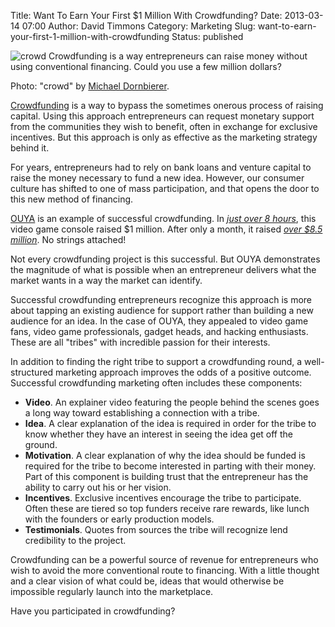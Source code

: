 Title: Want To Earn Your First $1 Million With Crowdfunding?
Date: 2013-03-14 07:00
Author: David Timmons
Category: Marketing
Slug: want-to-earn-your-first-1-million-with-crowdfunding
Status: published

![crowd][1]
<span class="img-caption">
  Crowdfunding is a way entrepreneurs can raise money without using
  conventional financing. Could you use a few million dollars?

  Photo: "crowd" by [Michael Dornbierer][2].
</span>

[Crowdfunding][] is a way to bypass the sometimes onerous process of
raising capital. Using this approach entrepreneurs can request monetary
support from the communities they wish to benefit, often in exchange
for exclusive incentives. But this approach is only as effective as the
marketing strategy behind it.

For years, entrepreneurs had to rely on bank loans and venture capital
to raise the money necessary to fund a new idea. However, our consumer
culture has shifted to one of mass participation, and that opens the
door to this new method of financing.

[OUYA][] is an example of successful crowdfunding. In *[just over 8 hours][3]*,
this video game console raised $1 million. After only a month, it raised
*[over $8.5 million][4]*. No strings attached!

Not every crowdfunding project is this successful. But OUYA demonstrates
the magnitude of what is possible when an entrepreneur delivers what the
market wants in a way the market can identify.

Successful crowdfunding entrepreneurs recognize this approach is more
about tapping an existing audience for support rather than building a
new audience for an idea. In the case of OUYA, they appealed to video
game fans, video game professionals, gadget heads, and hacking
enthusiasts. These are all "tribes" with incredible passion for their
interests.

In addition to finding the right tribe to support a crowdfunding round,
a well-structured marketing approach improves the odds of a positive
outcome. Successful crowdfunding marketing often includes these
components:

-   **Video**. An explainer video featuring the people behind the scenes
    goes a long way toward establishing a connection with a tribe.
-   **Idea**. A clear explanation of the idea is required in order for
    the tribe to know whether they have an interest in seeing the idea
    get off the ground.
-   **Motivation**. A clear explanation of why the idea should be funded
    is required for the tribe to become interested in parting with their
    money. Part of this component is building trust that the
    entrepreneur has the ability to carry out his or her vision.
-   **Incentives**. Exclusive incentives encourage the tribe to
    participate. Often these are tiered so top funders receive rare
    rewards, like lunch with the founders or early production models.
-   **Testimonials**. Quotes from sources the tribe will recognize lend
    credibility to the project.

Crowdfunding can be a powerful source of revenue for entrepreneurs who
wish to avoid the more conventional route to financing. With a little
thought and a clear vision of what could be, ideas that would otherwise
be impossible regularly launch into the marketplace.

Have you participated in crowdfunding?


[1]: {filename}/images/2013/03/want-to-earn-your-first-1-million-with-crowdfunding0.jpg
  "Want To Earn Your First $1 Million With Crowdfunding?"

[2]: http://www.flickr.com/photos/ausnahmezustand/7624312056/
  "View the original photo on Flickr."

[3]: http://www.kickstarter.com/blog/ouyas-big-day
  "Click here to read about Kickstarter projects that quickly earned millions of dollars."

[4]: http://www.kickstarter.com/projects/ouya/ouya-a-new-kind-of-video-game-console?ref=live
  "Click here to visit the OUYA Kickstarter page."

[Crowdfunding]: http://en.wikipedia.org/wiki/Crowdfunding
  "Click here to learn more about crowdfunding."

[OUYA]: http://www.ouya.tv/
  "Click here to learn more about OUYA."

